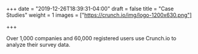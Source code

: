 +++
date = "2019-12-26T18:39:31-04:00"
draft = false
title = "Case Studies"
weight = 1
images = ["https://crunch.io/img/logo-1200x630.png"]

+++

Over 1,000 companies and 60,000 registered users use Crunch.io to analyze their survey data.
